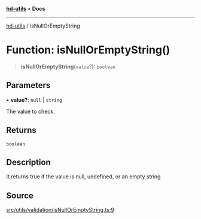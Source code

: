 [**hd-utils**](../README.md) • **Docs**

***

[hd-utils](../globals.md) / isNullOrEmptyString

# Function: isNullOrEmptyString()

> **isNullOrEmptyString**(`value`?): `boolean`

## Parameters

• **value?**: `null` \| `string`

The value to check.

## Returns

`boolean`

## Description

It returns true if the value is null, undefined, or an empty string

## Source

[src/utils/validation/isNullOrEmptyString.ts:9](https://github.com/AhmadHddad/h-utils/blob/8e9e542f98b1a43a336ce585dc8666b21b0e894d/src/utils/validation/isNullOrEmptyString.ts#L9)
